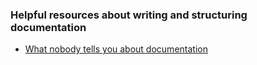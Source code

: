 ### Helpful resources about writing and structuring documentation

* [What nobody tells you about documentation](https://www.divio.com/blog/documentation/)
